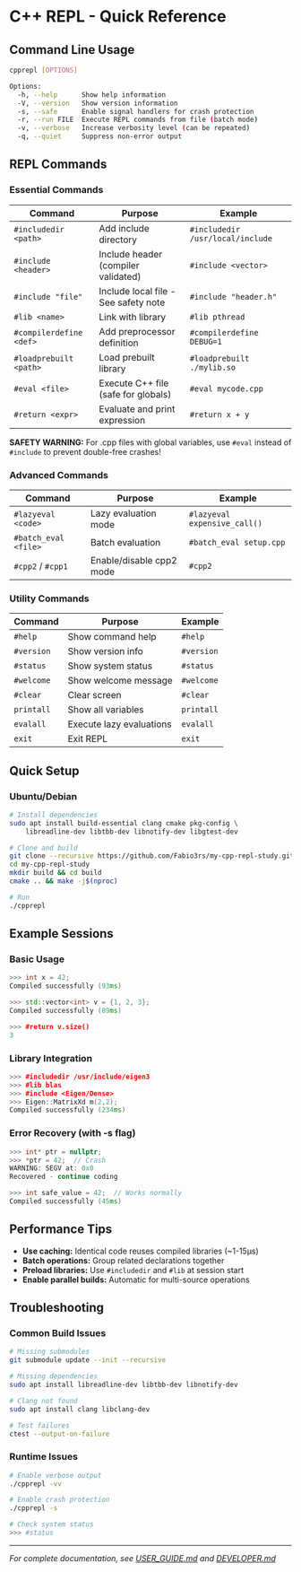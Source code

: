 # C++ REPL - Quick Reference

## Command Line Usage

```bash
cpprepl [OPTIONS]

Options:
  -h, --help      Show help information
  -V, --version   Show version information
  -s, --safe      Enable signal handlers for crash protection
  -r, --run FILE  Execute REPL commands from file (batch mode)
  -v, --verbose   Increase verbosity level (can be repeated)
  -q, --quiet     Suppress non-error output
```

## REPL Commands

### Essential Commands
| Command | Purpose | Example |
|---------|---------|---------|
| `#includedir <path>` | Add include directory | `#includedir /usr/local/include` |
| `#include <header>` | Include header (compiler validated) | `#include <vector>` |
| `#include "file"` | Include local file - See safety note | `#include "header.h"` |
| `#lib <name>` | Link with library | `#lib pthread` |
| `#compilerdefine <def>` | Add preprocessor definition | `#compilerdefine DEBUG=1` |
| `#loadprebuilt <path>` | Load prebuilt library | `#loadprebuilt ./mylib.so` |
| `#eval <file>` | Execute C++ file (safe for globals) | `#eval mycode.cpp` |
| `#return <expr>` | Evaluate and print expression | `#return x + y` |

**SAFETY WARNING:** For .cpp files with global variables, use `#eval` instead of `#include` to prevent double-free crashes!

### Advanced Commands
| Command | Purpose | Example |
|---------|---------|---------|
| `#lazyeval <code>` | Lazy evaluation mode | `#lazyeval expensive_call()` |
| `#batch_eval <file>` | Batch evaluation | `#batch_eval setup.cpp` |
| `#cpp2` / `#cpp1` | Enable/disable cpp2 mode | `#cpp2` |

### Utility Commands
| Command | Purpose | Example |
|---------|---------|---------|
| `#help` | Show command help | `#help` |
| `#version` | Show version info | `#version` |
| `#status` | Show system status | `#status` |
| `#welcome` | Show welcome message | `#welcome` |
| `#clear` | Clear screen | `#clear` |
| `printall` | Show all variables | `printall` |
| `evalall` | Execute lazy evaluations | `evalall` |
| `exit` | Exit REPL | `exit` |

## Quick Setup

### Ubuntu/Debian
```bash
# Install dependencies
sudo apt install build-essential clang cmake pkg-config \
    libreadline-dev libtbb-dev libnotify-dev libgtest-dev

# Clone and build
git clone --recursive https://github.com/Fabio3rs/my-cpp-repl-study.git
cd my-cpp-repl-study
mkdir build && cd build
cmake .. && make -j$(nproc)

# Run
./cpprepl
```

## Example Sessions

### Basic Usage
```cpp
>>> int x = 42;
Compiled successfully (93ms)

>>> std::vector<int> v = {1, 2, 3};
Compiled successfully (89ms)

>>> #return v.size()
3
```

### Library Integration
```cpp
>>> #includedir /usr/include/eigen3
>>> #lib blas
>>> #include <Eigen/Dense>
>>> Eigen::MatrixXd m(2,2);
Compiled successfully (234ms)
```

### Error Recovery (with -s flag)
```cpp
>>> int* ptr = nullptr;
>>> *ptr = 42;  // Crash
WARNING: SEGV at: 0x0
Recovered - continue coding

>>> int safe_value = 42;  // Works normally
Compiled successfully (45ms)
```

## Performance Tips

- **Use caching:** Identical code reuses compiled libraries (~1-15μs)
- **Batch operations:** Group related declarations together  
- **Preload libraries:** Use `#includedir` and `#lib` at session start
- **Enable parallel builds:** Automatic for multi-source operations

## Troubleshooting

### Common Build Issues
```bash
# Missing submodules
git submodule update --init --recursive

# Missing dependencies
sudo apt install libreadline-dev libtbb-dev libnotify-dev

# Clang not found
sudo apt install clang libclang-dev

# Test failures
ctest --output-on-failure
```

### Runtime Issues
```bash
# Enable verbose output
./cpprepl -vv

# Enable crash protection  
./cpprepl -s

# Check system status
>>> #status
```

---

*For complete documentation, see [USER_GUIDE.md](USER_GUIDE.md) and [DEVELOPER.md](DEVELOPER.md)*